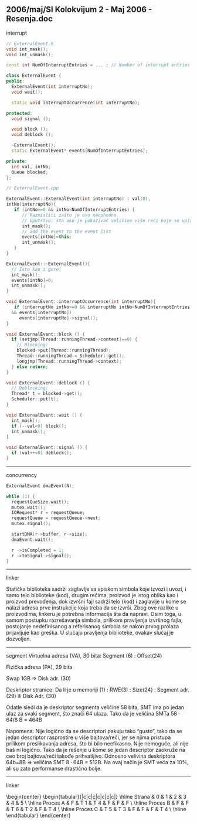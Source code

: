 2006/maj/SI Kolokvijum 2 - Maj 2006 - Resenja.doc
--------------------------------------------------------------------------------
interrupt

```cpp
// ExternalEvent.h
void int_mask();
void int_unmask();

const int NumOfInterruptEntries = ... ; // Number of interrupt entries

class ExternalEvent {
public:
  ExternalEvent(int interruptNo);
  void wait();

  static void interruptOccurrence(int interruptNo);

protected:
  void signal ();

  void block ();
  void deblock ();

  ~ExternalEvent();
  static ExternalEvent* events[NumOfInterruptEntries];

private:
  int val, intNo;
  Queue blocked;
};

// ExternalEvent.cpp

ExternalEvent::ExternalEvent(int interruptNo) : val(0),
intNo(interruptNo){
   if (intNo>=0 && intNo<NumOfInterruptEntries) {
      // Razmisliti zašto je ovo neophodno.
      // Uputstvo: šta ako je pokazivač veličine više reči koje se upisuju neatomično u narednoj naredbi?
      int_mask();
      // add the event to the event list
      events[intNo]=this;
      int_unmask();
   }
}

ExternalEvent::~ExternalEvent(){
  // Isto kao i gore!
  int_mask();
  events[intNo]=0;
  int_unmask();
}

void ExternalEvent::interruptOccurrence(int interruptNo){
   if (interruptNo intNo>=0 && interruptNo intNo<NumOfInterruptEntries
  && events[interruptNo])
     events[interruptNo]->signal();
}

void ExternalEvent::block () {
  if (setjmp(Thread::runningThread->context)==0) {
    // Blocking:
    blocked->put(Thread::runningThread);
    Thread::runningThread = Scheduler::get();
    longjmp(Thread::runningThread->context);
  } else return;
}

void ExternalEvent::deblock () {
  // Deblocking:
  Thread* t = blocked->get();
  Scheduler::put(t);
}

void ExternalEvent::wait () {
  int_mask();
  if (--val<0) block();
  int_unmask();
}

void ExternalEvent::signal () {
  if (val++<0) deblock();
}
```
--------------------------------------------------------------------------------
concurrency
```cpp
ExternalEvent dmaEvent(N);

while (1) {
  requestQueSize.wait();
  mutex.wait();
  IORequest* r = requestQueue;
  requestQueue = requestQueue->next;
  mutex.signal();

  startDMA(r->buffer, r->size);
  dmaEvent.wait();

  r ->isCompleted = 1;
  r ->toSignal->signal();
}
```

--------------------------------------------------------------------------------
linker

Statička biblioteka sadrži zaglavlje sa spiskom simbola koje izvozi i uvozi, i samo
telo biblioteke (kod), drugim rečima, proizvod je istog oblika kao i proizvod prevođenja,
dok izvršni fajl sadrži telo (kod) i zaglavlje u kome se nalazi adresa prve instrukcije koja
treba da se izvrši. Zbog ove razlike u proizvodima, linkeru je potrebna informacija šta da
napravi. Osim toga,  u samom postupku razrešavanja simbola,  prilikom pravljenja
izvršnog fajla,  postojanje nedefinisanog a referisanog simbola se nakon prvog prolaza
prijavljuje kao greška. U slučaju pravljenja biblioteke, ovakav slučaj je dozvoljen.

--------------------------------------------------------------------------------
segment
Virtuelna adresa (VA), 30 bita: Segment (6) :  Offset(24)

Fizička adresa (PA), 29 bita

Swap 1GB => Disk adr. (30)

Deskriptor stranice: 
Da li je u memoriji (1) : RWE(3) : Size(24) : Segment
adr.  (29) ili Disk Adr. (30)

Odatle sledi da je deskriptor segmenta veličine 58 bita, SMT ima po jedan ulaz za
svaki segment, što znači 64 ulaza. Tako da je veličina SMTa $58 \cdot 64$/8 B = 464B

Napomena: Nije logično da se descriptori pakuju tako “gusto”,  tako da se jedan
descriptor rasprostire u više bajtova/reči,  jer se njima pristupa prilikom
preslikavanja adresa,  što bi bilo neefikasno.  Nije nemoguće,  ali nije baš ni
logično.  Tako da je rešenje u kome se jedan descriptor zaokruže na ceo broj
bajtova/reči takođe prihvatljivo.  Odnosno velivina deskriptora 64b=8B =>
veličina SMT $8\cdot64$B = 512B. Na ovaj način je SMT veća za 10%, ali su zato
performanse drastično bolje.

--------------------------------------------------------------------------------
linker

\begin{center}
\begin{tabular}{|c|c|c|c|c|c|c|}
\hline
Strana & 0 & 1 & 2 & 3 & 4 & 5 \\
\hline
Proces  A & F & T  1 & T  4 & F & F & F \\
\hline
Proces  B & F & F & T  6 & T  2 & F & T  4 \\
\hline
Proces  C & T  5 & T  3 & F & F & F & T  4 \\
\hline
\end{tabular}
\end{center}


